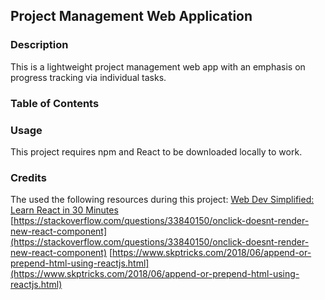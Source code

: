## Project Management Web Application  

### Description
This is a lightweight project management web app with an emphasis on progress tracking via individual tasks.  

### Table of Contents  


### Usage
This project requires npm and React to be downloaded locally to work.

### Credits
The used the following resources during this project:
[Web Dev Simplified: Learn React in 30 Minutes](https://www.youtube.com/watch?v=hQAHSlTtcmY&list=LL&index=6&ab_channel=WebDevSimplified)
[https://stackoverflow.com/questions/33840150/onclick-doesnt-render-new-react-component](https://stackoverflow.com/questions/33840150/onclick-doesnt-render-new-react-component)
[https://www.skptricks.com/2018/06/append-or-prepend-html-using-reactjs.html](https://www.skptricks.com/2018/06/append-or-prepend-html-using-reactjs.html)